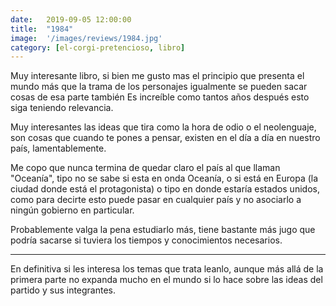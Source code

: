 ```yaml
---
date:   2019-09-05 12:00:00
title:  "1984"
image:  '/images/reviews/1984.jpg'
category: [el-corgi-pretencioso, libro]
---
```

Muy interesante libro, si bien me gusto mas el principio que presenta el mundo más que la trama de los personajes igualmente se pueden sacar cosas de esa parte también
Es increíble como tantos años después esto siga teniendo relevancia.

Muy interesantes las ideas que tira como la hora de odio o el neolenguaje, son cosas que cuando te pones a pensar, existen en el día a día en nuestro país, lamentablemente.

Me copo que nunca termina de quedar claro el país al que llaman "Oceanía", tipo no se sabe si esta en onda Oceanía, o si está en Europa (la ciudad donde está el protagonista) o tipo en donde estaría estados unidos, como para decirte esto puede pasar en cualquier país y no asociarlo a ningún gobierno en particular.

Probablemente valga la pena estudiarlo más, tiene bastante más jugo que podría sacarse si tuviera los tiempos y conocimientos necesarios.

<hr>

En definitiva si les interesa los temas que trata leanlo, aunque más allá de la primera parte no expanda mucho en el mundo si lo hace sobre las ideas del partido y sus integrantes.